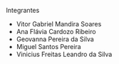 Integrantes  
- Vitor Gabriel Mandira Soares
- Ana Flávia Cardozo Ribeiro
- Geovanna Pereira da Silva
- Miguel Santos Pereira
- Vinicius Freitas Leandro da Silva

